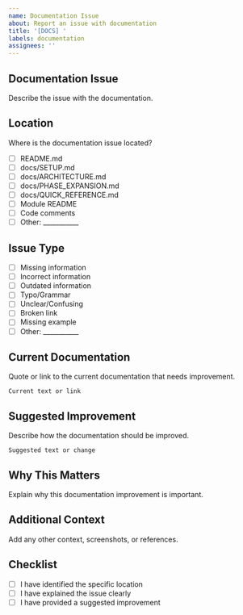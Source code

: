 ```yaml
---
name: Documentation Issue
about: Report an issue with documentation
title: '[DOCS] '
labels: documentation
assignees: ''
---
```


## Documentation Issue
Describe the issue with the documentation.

## Location
Where is the documentation issue located?
- [ ] README.md
- [ ] docs/SETUP.md
- [ ] docs/ARCHITECTURE.md
- [ ] docs/PHASE_EXPANSION.md
- [ ] docs/QUICK_REFERENCE.md
- [ ] Module README
- [ ] Code comments
- [ ] Other: ___________

## Issue Type
- [ ] Missing information
- [ ] Incorrect information
- [ ] Outdated information
- [ ] Typo/Grammar
- [ ] Unclear/Confusing
- [ ] Broken link
- [ ] Missing example
- [ ] Other: ___________

## Current Documentation
Quote or link to the current documentation that needs improvement.

```
Current text or link
```

## Suggested Improvement
Describe how the documentation should be improved.

```
Suggested text or change
```

## Why This Matters
Explain why this documentation improvement is important.

## Additional Context
Add any other context, screenshots, or references.

## Checklist
- [ ] I have identified the specific location
- [ ] I have explained the issue clearly
- [ ] I have provided a suggested improvement
